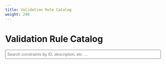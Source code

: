 ```yaml
---
title: Validation Rule Catalog
weight: 240
---
```

# Validation Rule Catalog

<div>
    <input type="text" id="searchInput" placeholder="Search constraints by ID, description, etc. ...">
</div>
<div id="constraintsList"></div>

<script>
    $(document).ready(function() {
        let allConstraints = [];
        let selectedId = new URLSearchParams(window.location.search).get('constraint-id');
        let searchTerm = new URLSearchParams(window.location.search).get('search') || '';

        // Set initial search value from URL
        $('#searchInput').val(searchTerm);

        // Load both JSON files
        Promise.all([
            $.getJSON('/json/fedramp_external_constraints.json'),
            $.getJSON('/json/fedramp_allowed_values.json')
        ]).then(function([constraints, allowedValues]) {
            // Process constraints while preserving context information
            allConstraints = [constraints, allowedValues]
                .flatMap(x => x["metaschema-meta-constraints"])
                .flatMap(metaConstraint => 
                    metaConstraint["contexts"].flatMap(context => 
                        context.constraints.rules.flatMap(rule => {
                            // Get all variables that are referenced in test or target
                            const referencedVars = new Set();
                            const varMap = new Map();
                            
                            // Create a map of variable names to their values
                            context.constraints.lets?.forEach(v => {
                                varMap.set(v.var, v.expression);
                            });

                            // Function to find variables in a string
                            function findVarsInString(str) {
                                const vars = new Set();
                                if (!str) return vars;
                                
                                // Match $varname or ${varname} patterns
                                const matches = str.match(/\$\{?([a-zA-Z0-9_-]+)\}?/g) || [];
                                matches.forEach(match => {
                                    const varName = match.replace(/[\$\{\}]/g, '');
                                    vars.add(varName);
                                });
                                return vars;
                            }

                            // Function to recursively find all referenced variables
                            function findAllReferencedVars(varName, visited = new Set()) {
                                console.log(varName);
if (visited.has(varName)) return;
                                visited.add(varName);
                                referencedVars.add(varName);

                                const value = varMap.get(varName);
                                console.log(varMap,varName);
                                if (value) {
                                    const nestedVars = findVarsInString(value);
                                    nestedVars.forEach(v => findAllReferencedVars(v, visited));
                                }
                            }
                            
                            const testVars = findVarsInString(rule.test);
                            const targetVars = findVarsInString(rule.target);
                            testVars.forEach(v => findAllReferencedVars(v));
                            targetVars.forEach(v => findAllReferencedVars(v));
                        
                            // Filter variables to only include referenced ones
                            const filteredVars = context.constraints.lets?.filter(v => referencedVars.has(v.var)) || [];
                            return {
                                ...rule,
                                contextMetapaths: context.metapaths,
                                contextName: context.name,
                                variables: filteredVars
                            };
                        })
                    )
                )
                .filter(x => typeof x.id !== 'undefined')
                .sort((a, b) => a.id.localeCompare(b.id));

            displayConstraints(filterConstraints(allConstraints, searchTerm));
            
            if (selectedId) {
                const $selectedElement = $(`#${selectedId}`);
                $selectedElement.addClass('selected');
                setTimeout(() => {
                    $selectedElement[0].scrollIntoView({ behavior: 'smooth', block: 'center' });
                }, 100);
            }

        });

        function filterConstraints(constraints, term) {
            if (!term) return constraints;
            term = term.toLowerCase();
            return constraints.filter(item => 
                item['formal-name']?.toLowerCase().includes(term) ||
                item['object-type']?.toLowerCase().includes(term) ||
                item['id']?.toLowerCase().includes(term) ||
                item['message']?.toLowerCase().includes(term) ||
                item['contextName']?.toLowerCase().includes(term) ||
                item['contextTarget']?.toLowerCase().includes(term) ||
                item.enums?.some(enumItem => enumItem.value?.toLowerCase().includes(term))
            );
        }

        function displayConstraints(constraints) {
            const $list = $('#constraintsList');
            $list.empty();

            constraints.forEach(function(item) {
                const $div = $('<div>')
                    .attr('id', item.id)
                    .addClass('constraint-item')
                    .click(function() {
                        $('.constraint-item').removeClass('selected');
                        $(this).addClass('selected');
                        selectedId = item.id;
                        updateURL();
                        // Smooth scroll to clicked element
                        this.scrollIntoView({ behavior: 'smooth', block: 'center' });
                    });

                $div.append(
                    $('<h3>').text(item['formal-name']),
                    $('<span>').text(item['id']),
                   
                );
                if(item['message']){
                    $div.append($('<h4>').text('Message'),
                    $('<p>').text(item['message']))
                }
                // Add context section with h4
                const $contextDiv = $('<div>').addClass('context-section');
                $contextDiv.append(
                    $('<h4>').text('Context'),
                );
 item.contextMetapaths.filter(Boolean).forEach(function(path) {
                        const $enumValue = $('<code style="padding:4px">').addClass('enum-value');
$contextDiv.append(
                   $enumValue.append(path.target),
                );                                   
                                    });
$div.append($contextDiv);

                // Add constraint section with h4
                const $constraintDiv = $('<div>').addClass('constraint-section');
 if(item['test']){
                  $constraintDiv.append("<h4>Test</h4>");
                  $constraintDiv.append($('<code style="white-space:pre-line">').text(item['test']))
                }
                if(item['target']&&item['target']!='.'){
                  $constraintDiv.append("<h4>Target</h4>");
                  $constraintDiv.append($('<code style="white-space:pre-line">').text(item['target']))
                }                $div.append($constraintDiv);

                // Add variables section with h4 if variables exist
                if (item.variables && item.variables.length > 0) {
                    const $variablesDiv = $('<div>').addClass('variables-section');
                    $variablesDiv.append($('<h4>').text('Variables'));
                    
                    const $variablesList = $('<ul>');
                    item.variables.forEach(function(variable) {
                        $variablesList.append(
                            $('<li>')
                                .append($('<pre>').text(variable.var))
                                .append($('<code style="white-space:pre-line">').text(variable.expression))
                        );
                    });
                    $variablesDiv.append($variablesList);
                    $div.append($variablesDiv);
                }

                if(item['description']){
                $div.append("<h4>Description</h4>");
                $div.append($('<p>').text(item.description));
                }             

                if (item['props']) {
                    $div.append($('<a>').text("learn more").attr('href', item['props'].find(x => x.name === 'help-url').value));
                }

                // Add allowed values section with h4 if they exist
                if (item['object-type'] === 'allowed-values' && item.enums) {
                    const $enumDiv = $('<div>').addClass('allowed-values-section');
                    $enumDiv.append($('<h4>').text('Allowed Values'));
                    
                    item.enums.forEach(function(enumItem) {
                        const $enumValue = $('<span style="padding:4px">').addClass('enum-value');
                        $enumValue.append($('<code>').text(enumItem.value));
                        $enumDiv.append($enumValue);
                    });
                    
                    $div.append($enumDiv);
                }

                $list.append($div);
            });
        }

        function updateURL() {
            const url = new URL(window.location);
            if (selectedId) url.searchParams.set('constraint-id', selectedId);
            if (searchTerm) url.searchParams.set('search', searchTerm);
            history.pushState({}, '', url);
        }

        $('#searchInput').on('input', function() {
            searchTerm = $(this).val();
            const filtered = filterConstraints(allConstraints, searchTerm);
            displayConstraints(filtered);
            updateURL();
        });
    });
</script>

<style>
    .constraint-item {
        margin: 10px 0;
        padding: 10px;
        border: 1px solid #ccc;
        cursor: pointer;
    }
    .constraint-item.selected {
        border-color: blue;
        background-color: #f0f0f0;
    }
    .constraint-item h3 {
        margin-top: 0;
    }
    .constraint-item h4 {
        margin: 10px 0 5px 0;
        color: #666;
    }    #searchInput {
        width: 100%;
        padding: 5px;
        margin-bottom: 10px;
    }
    code {
        background-color: #f5f5f5;
        padding: 2px 4px;
        border-radius: 3px;
    }
</style>
